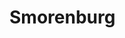 <!--
  id: 2083
  slug: smorenburg
  type: fortpolio
  categories: JavaScript, HTML/CSS
  tags: CSS, HTML, JavaScript, Wordpress
  clients: Cinographic
  collaboration: 
  prizes: 
  thumbnail: smorenburg1.jpg
  image: smorenburg1.jpg
  images: smorenburg3.jpg, smorenburg1.jpg, smorenburg2.jpg
  inCv: false
  inPortfolio: false
  dateFrom: 2013-02-01
  dateTo: 2013-03-01
-->

# Smorenburg

